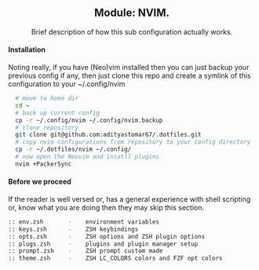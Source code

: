 <div align="center">
  <h2>Module: NVIM.</h1>
  Brief description of how this sub configuration actually works.
</div>

#### Installation

Noting really, if you have (Neo)vim installed then you can just backup your previous config if any, then just clone this repo and create a symlink of this configuration to your ~/.config/nvim

```bash
  # move to home dir
  cd ~
  # back up current config
  cp -r ~/.config/nvim ~/.config/nvim.backup
  # clone repository
  git clone git@github.com:adityastomar67/.dotfiles.git
  # copy nvim configurations from repository to your config directory
  cp -r ~/.dotfiles/nvim ~/.config/
  # now open the Neovim and insatll plugins
  nvim +PackerSync
```
#### Before we proceed

If the reader is well versed or, has a general experience with shell scripting or, know what you are doing then they may skip this section.

```zsh
:: env.zsh       -    environment variables
:: keys.zsh      -    ZSH keybindings
:: opts.zsh      -    ZSH options and ZSH plugin options
:: plugs.zsh     -    plugins and plugin manager setup
:: prompt.zsh    -    ZSH prompt custom made
:: theme.zsh     -    ZSH LC_COLORS colors and FZF opt colors
```
